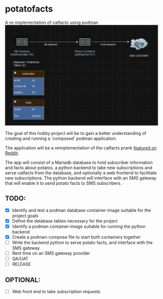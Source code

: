 # potatofacts
A re-implementation of catfacts using podman
![functional diagram](functional_diagram.png)


The goal of this hobby project will be to gain a better understanding of creating and running a 'composed' podman application.

The application will be a reimplementation of the catfacts prank [featured on Reddit](https://www.reddit.com/r/funny/comments/owx3v/so_my_little_cousin_posted_on_fb_that_he_was/).

The app will consist of a Mariadb database to hold subscriber information and facts about potatos, a python backend to take new subscriptions and serve catfacts from the database, and optionally a web frontend to facilitate new subscriptions. The python backend will interface with an SMS gateway that will enable it to send potato facts to SMS subscribers.

## TODO:
  - [x] Identify and test a podman database container-image suitable for the project goals
  - [x] Define the database tables necessary for the project
  - [x] Identify a podman container-image suitable for running the python backend
  - [x] Create a podman-compose file to start both containers together
  - [ ] Write the backend python to serve potato facts, and interface with the SMS gateway
  - [ ] Rent time on an SMS gateway provider
  - [ ] QA/UAT
  - [ ] RELEASE

## OPTIONAL:
  - [ ] Web front end to take subscription requests
